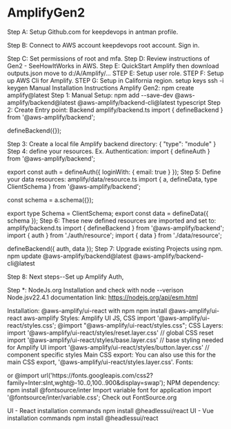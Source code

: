 # AmplifyGen2
Step A: Setup Github.com for keepdevops in antman profile.

Step B: Connect to AWS account keepdevops root account.
Sign in.

Step C: Set permissions of root and mfa.
Step D: Review instructions of Gen2 - SeeHowItWorks in AWS.
Step E: QuickStart Amplify then download outputs.json move to d:/A/Amplify/...
STEP  E: Setup user role. 
STEP F: Setup up AWS Cli for Amplify. 
STEP G: Setup in California region.
setup keys ssh -i keygen
Manual Installation Instructions Amplify Gen2:
npm create amplify@latest
Step 1: Manual Setup:
npm add --save-dev @aws-amplify/backend@latest @aws-amplify/backend-cli@latest typescript
Step 2: Create Entry point: Backend amplify/backend.ts
import { defineBackend } from '@aws-amplify/backend';

defineBackend({});

Step 3: Create a local file Amplify backend directory:
{
  "type": "module"
}
Step 4: define your resources. Ex. Authentication:
import { defineAuth } from '@aws-amplify/backend';

export const auth = defineAuth({
  loginWith: {
    email: true
  }
});
Step 5: Define your data resources: amplify/data/resource.ts
import { a, defineData, type ClientSchema } from '@aws-amplify/backend';

const schema = a.schema({});

export type Schema = ClientSchema<typeof schema>;
export const data = defineData({
  schema
});
Step 6: These new defined resources are imported and set to: amplify/backend.ts
import { defineBackend } from '@aws-amplify/backend';
import { auth } from './auth/resource';
import { data } from './data/resource';

defineBackend({
  auth,
  data
});
Step 7: Upgrade existing Projects using npm.
npm update @aws-amplify/backend@latest @aws-amplify/backend-cli@latest

Step 8: Next steps--Set up Amplify Auth, 






Step *: NodeJs.org Installation and check with node --verison
Node.jsv22.4.1 documentation link:
https://nodejs.org/api/esm.html


Installation: @aws-amplify/ui-react with npm
npm install @aws-amplify/ui-react aws-amplify
Styles: Amplify UI JS, CSS
import '@aws-amplify/ui-react/styles.css';
@import "@aws-amplify/ui-react/styles.css";
CSS Layers:
import '@aws-amplify/ui-react/styles/reset.layer.css' // global CSS reset
import '@aws-amplify/ui-react/styles/base.layer.css' // base styling needed for Amplify UI
import '@aws-amplify/ui-react/styles/button.layer.css' // component specific styles
Main CSS export:
You can also use this for the main CSS export, '@aws-amplify/ui-react/styles.layer.css'.
Fonts:
<link rel="preconnect" href="https://fonts.googleapis.com" />
<link rel="preconnect" href="https://fonts.gstatic.com" crossorigin />
<link
  href="https://fonts.googleapis.com/css2?family=Inter:slnt,wght@-10..0,100..900&display=swap"
  rel="stylesheet"
/>
or
@import url('https://fonts.googleapis.com/css2?family=Inter:slnt,wght@-10..0,100..900&display=swap');
NPM dependency: 
npm install @fontsource/inter
Import variable font for application
import '@fontsource/inter/variable.css';
Check out FontSource.org

UI - React installation commands
npm install @headlessui/react
UI - Vue installation commands
npm install @headlessui/react
